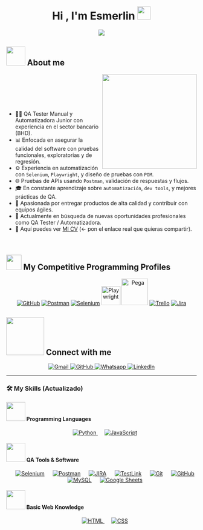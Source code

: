<h1 align="center">Hi , I'm Esmerlin <img src="https://media.giphy.com/media/hvRJCLFzcasrR4ia7z/giphy.gif" width="35"></h1>
<p align="center">

<a href="https://github.com/DenverCoder1/readme-typing-svg">
  <img src="https://readme-typing-svg.herokuapp.com?font=Time+New+Roman&color=%23C8BE25&size=25&center=true&vCenter=true&width=600&height=100&lines=Software+Quality+Engineer;QA+Tester+(Manual+%26+Automation);Selenium+%7C+Playwright+%7C+JavaScript;API+Testing+%7C+POM+Design+Pattern;Always+learning+and+growing!">
</a>


<br>

	
## <picture><img src = "https://github.com/7oSkaaa/7oSkaaa/blob/main/Images/about_me.gif?raw=true" width = 50px></picture> About me

<picture> <img align="right" src="https://github.com/7oSkaaa/7oSkaaa/blob/main/Images/Right_Side.gif?raw=true" width = 250px></picture>

<br><br>

<br><br>

- :woman_technologist: QA Tester Manual y Automatizadora Junior con experiencia en el sector bancario (BHD).
- :bar_chart: Enfocada en asegurar la calidad del software con pruebas funcionales, exploratorias y de regresión.
- :gear: Experiencia en automatización con `Selenium`, `Playwright`, y diseño de pruebas con `POM`.
- :globe_with_meridians: Pruebas de APIs usando `Postman`, validación de respuestas y flujos.
- :mortar_board: En constante aprendizaje sobre `automatización`, `dev tools`, y mejores prácticas de QA.
- :rocket: Apasionada por entregar productos de alta calidad y contribuir con equipos ágiles.
- :eyes: Actualmente en búsqueda de nuevas oportunidades profesionales como QA Tester / Automatizadora.
- :link: Aquí puedes ver [MI CV](www.linkedin.com/in/esmerlin-de-jesús-a22949190) (← pon el enlace real que quieras compartir).
<!-- Opcional -->
<!-- - :globe_with_meridians: Visita mi portafolio en [MI SITIO WEB](#). -->

<br>


## <picture> <img src="https://github.com/7oSkaaa/7oSkaaa/blob/main/Images/competitive_programming_profile.png?raw=true" width=40> </picture> My Competitive Programming Profiles
<p align="center">
  <a href="https://github.com/TU_USUARIO_GITHUB" target="_blank"><img src="https://img.icons8.com/ios-filled/50/000000/github.png" alt="GitHub"/></a>
  <a href="https://www.postman.com/" target="_blank"><img src="https://img.icons8.com/external-tal-revivo-shadow-tal-revivo/50/000000/external-postman-is-the-only-complete-api-development-environment-logo-shadow-tal-revivo.png" alt="Postman"/></a>
  <a href="https://www.selenium.dev/" target="_blank"><img src="https://img.icons8.com/color/48/000000/selenium-test-automation.png" alt="Selenium"/></a>
  <a href="https://playwright.dev/" target="_blank"><img src="https://playwright.dev/img/playwright-logo.svg" alt="Playwright" width="50"/></a>
  <a href="https://www.pega.com/" target="_blank"><img src="https://upload.wikimedia.org/wikipedia/commons/thumb/2/26/Pegasystems_logo.svg/2560px-Pegasystems_logo.svg.png" alt="Pega" width="70"/></a>
  <a href="https://trello.com/" target="_blank"><img src="https://img.icons8.com/color/48/000000/trello.png" alt="Trello"/></a>
  <a href="https://www.atlassian.com/software/jira" target="_blank"><img src="https://img.icons8.com/color/48/000000/jira.png" alt="Jira"/></a>
</p>


## <picture> <img src="https://github.com/7oSkaaa/7oSkaaa/blob/main/Images/Connect-with-me.gif?raw=true" width="100px"> </picture> Connect with me
<p align="center">
  <a href="mailto:esmerlinydj@outlook.es" target="_blank">
    <img src="https://img.shields.io/badge/gmail-%23EA4335.svg?style=plastic&logo=gmail&logoColor=white" alt="Gmail"/>
  </a>
  <a href="https://github.com/[TU_USUARIO_GITHUB](https://github.com/Esmerlin1920/Esmerlin1920)" target="_blank">
    <img src="https://img.shields.io/badge/github-%23181717.svg?style=plastic&logo=github&logoColor=white" alt="GitHub"/>
  </a>
  <a href="https://wa.me/8493602358" target="_blank">
    <img src="https://img.shields.io/badge/whatsapp-%2325D366.svg?style=plastic&logo=whatsapp&logoColor=white" alt="Whatsapp"/>
  </a>
  <a href="https://www.linkedin.com/in/esmerlin-de-jesús-a22949190" target="_blank">
    <img src="https://img.shields.io/badge/linkedin-%230A66C2.svg?style=plastic&logo=linkedin&logoColor=white" alt="LinkedIn"/>
  </a>
</p>

---

### 🛠️ My Skills (Actualizado)

#### <picture> <img src="https://github.com/7oSkaaa/7oSkaaa/blob/main/Images/Programming_Languages.gif?raw=true" width="50px"> </picture> Programming Languages

<p align="center"> 
  &emsp;
  <a href="https://www.python.org" target="_blank">
    <img alt="Python" src="https://img.shields.io/badge/Python%20-%2314354C.svg?style=plastic&logo=python&logoColor=white">
  </a>
  &emsp;
  <a href="https://developer.mozilla.org/en-US/docs/Web/JavaScript" target="_blank"> 
     <img alt="JavaScript" src="https://img.shields.io/badge/JavaScript%20-%23F7DF1E.svg?style=plastic&logo=javascript&logoColor=black">
   </a>
</p>

#### <picture> <img src="https://github.com/7oSkaaa/7oSkaaa/blob/main/Images/Software_Tools.gif?raw=true" width="50px"> </picture> QA Tools & Software

<p align="center">
  &emsp;
  <a href="#"><img alt="Selenium" src="https://img.shields.io/badge/Selenium-%2343B02A.svg?style=plastic&logo=selenium&logoColor=white"></a>
  &emsp;
  <a href="#"><img alt="Postman" src="https://img.shields.io/badge/Postman-FF6C37?style=plastic&logo=postman&logoColor=white"></a>
  &emsp;
  <a href="#"><img alt="JIRA" src="https://img.shields.io/badge/Jira-%230A0FFF.svg?style=plastic&logo=jira&logoColor=white"></a>
  &emsp;
  <a href="#"><img alt="TestLink" src="https://img.shields.io/badge/TestLink-%23f5c518.svg?style=plastic&logoColor=black"></a>
  &emsp;
  <a href="#"><img alt="Git" src="https://img.shields.io/badge/Git-%23F05033.svg?style=plastic&logo=git&logoColor=white"></a>
  &emsp;
  <a href="#"><img alt="GitHub" src="https://img.shields.io/badge/GitHub-%23181717.svg?style=plastic&logo=github&logoColor=white"></a>
  &emsp;
  <a href="#"><img alt="MySQL" src="https://img.shields.io/badge/MySQL-%234479A1.svg?style=plastic&logo=mysql&logoColor=white"></a>
  &emsp;
  <a href="#"><img alt="Google Sheets" src="https://img.shields.io/badge/Google%20Sheets-%2334A853.svg?style=plastic&logo=google-sheets&logoColor=white"></a>
</p>

#### <picture> <img src="https://github.com/7oSkaaa/7oSkaaa/blob/main/Images/Front_End.gif?raw=true" width="50px"> </picture> Basic Web Knowledge

<p align="center"> 
  &emsp; 
  <a href="https://www.w3.org/html/" target="_blank"> 
   <img alt="HTML" src="https://img.shields.io/badge/HTML5-%23E34F26.svg?style=plastic&logo=html5&logoColor=white">
  </a>   
  &emsp;
  <a href="https://www.w3schools.com/css/" target="_blank">
    <img alt="CSS" src="https://img.shields.io/badge/CSS3-%231572B6.svg?style=plastic&logo=css3&logoColor=white">
  </a>
</p>
